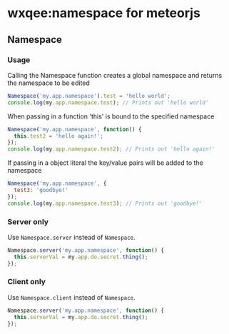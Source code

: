 # wxqee:namespace for meteorjs

## Namespace

### Usage

Calling the Namespace function creates a global namespace and returns the namespace to be edited

```javascript
Namespace('my.app.namespace').test = 'hello world';
console.log(my.app.namespace.test); // Prints out 'hello world'
```

When passing in a function 'this' is bound to the specified namespace

```javascript
Namespace('my.app.namespace', function() {
  this.test2 = 'hello again!';
});
console.log(my.app.namespace.test2); // Prints out 'hello again!'
```

If passing in a object literal the key/value pairs will be added to the namespace

```javascript
Namespace('my.app.namespace', {
  test3: 'goodbye!'
});
console.log(my.app.namespace.test3); // Prints out 'goodbye!'
```

### Server only

Use `Namespace.server` instead of `Namespace`.

```javascript
Namespace.server('my.app.namespace', function() {
  this.serverVal = my.app.do.secret.thing();
});
```

### Client only

Use `Namespace.client` instead of `Namespace`.

```javascript
Namespace.server('my.app.namespace', function() {
  this.serverVal = my.app.do.secret.thing();
});
```

